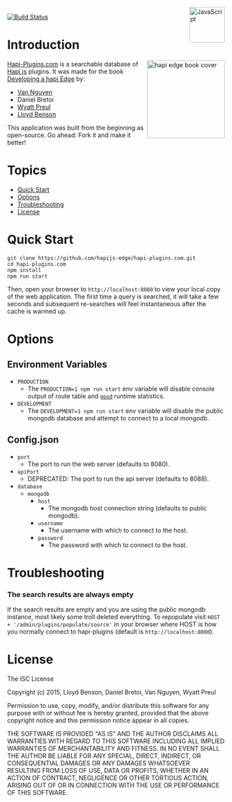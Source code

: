 <a href="https://en.wikipedia.org/wiki/JavaScript">
    <img src="https://upload.wikimedia.org/wikipedia/commons/thumb/6/6a/JavaScript-logo.png/768px-JavaScript-logo.png"
        alt="JavaScript"
        align="right"
        width="82px"/>
</a>

[![Build Status](https://travis-ci.org/hapijs-edge/hapi-plugins.com.svg?branch=master)](https://travis-ci.org/hapijs-edge/hapi-plugins.com)

# Introduction

<img src="https://hapi-plugins.com/img/hapi-edge-cover.jpg"
    alt="hapi edge book cover"
    title="hapi edge book cover"
    align="right"
    width="180px"/>

[Hapi-Plugins.com](https://hapi-plugins.com) is a searchable database of [Hapi.js](http://hapijs.com/) plugins. It was made for the book [Developing a hapi Edge](http://shop.oreilly.com/product/9781939902207.do) by:

- [Van Nguyen](https://twitter.com/thegoleffect)
- Daniel Bretoi
- [Wyatt Preul](https://twitter.com/wpreul)
- [Lloyd Benson](https://twitter.com/LloydWith2Ls)

This application was built from the beginning as open-source. Go ahead: Fork it and make it better!

# Topics

- [Quick Start](#quick-start)
- [Options](#options)
- [Troubleshooting](#troubleshooting)
- [License](#license)

# Quick Start

```
git clone https://github.com/hapijs-edge/hapi-plugins.com.git
cd hapi-plugins.com
npm install
npm run start
```

Then, open your browser to `http://localhost:8080` to view your local copy of the web application. The first time a query is searched, it will take a few seconds and subsequent re-searches will feel instantaneous after the cache is warmed up.

# Options

## Environment Variables

- `PRODUCTION`
    - The `PRODUCTION=1 npm run start` env variable will disable console output of route table and [`good`](http://github.com/hapijs/good) runtime statistics.
- `DEVELOPMENT`
    - The `DEVELOPMENT=1 npm run start` env variable will disable the public mongodb database and attempt to connect to a local mongodb.

## Config.json

- `port`
    - The port to run the web server (defaults to 8080).
- `apiPort`
    - DEPRECATED: The port to run the api server (defaults to 8088).
- `database`
    - `mongodb`
        - `host`
            - The mongodb host connection string (defaults to public mongodb).
        - `username`
            - The username with which to connect to the host.
        - `password`
            - The password with which to connect to the host.


# Troubleshooting

### The search results are always empty

If the search results are empty and you are using the public mongodb instance, most likely some troll deleted everything. To repopulate visit `HOST + '/admin/plugins/populate/source'` in your browser where HOST is how you normally connect to hapi-plugins (default is `http://localhost:8080`).


# License

The ISC License

Copyright (c) 2015, Lloyd Benson, Daniel Bretoi, Van Nguyen, Wyatt Preul

Permission to use, copy, modify, and/or distribute this software for any purpose with or without fee is hereby granted, provided that the above copyright notice and this permission notice appear in all copies.

THE SOFTWARE IS PROVIDED "AS IS" AND THE AUTHOR DISCLAIMS ALL WARRANTIES WITH REGARD TO THIS SOFTWARE INCLUDING ALL IMPLIED WARRANTIES OF MERCHANTABILITY AND FITNESS. IN NO EVENT SHALL THE AUTHOR BE LIABLE FOR ANY SPECIAL, DIRECT, INDIRECT, OR CONSEQUENTIAL DAMAGES OR ANY DAMAGES WHATSOEVER RESULTING FROM LOSS OF USE, DATA OR PROFITS, WHETHER IN AN ACTION OF CONTRACT, NEGLIGENCE OR OTHER TORTIOUS ACTION, ARISING OUT OF OR IN CONNECTION WITH THE USE OR PERFORMANCE OF THIS SOFTWARE.